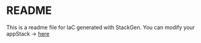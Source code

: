 # README
This is a readme file for IaC generated with StackGen.
You can modify your appStack -> [here](http://main.dev.stackgen.com/appstacks/cecfd89a-4df8-4e94-8b48-8f6a842fb7b4)
